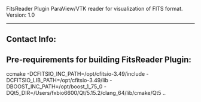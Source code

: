 FitsReader Plugin
ParaView/VTK reader for visualization of FITS format.
Version: 1.0

---------------------------------------------------------

Contact Info:
------------


Pre-requirements for building FitsReader Plugin:
----------------------------------------------------




ccmake -DCFITSIO_INC_PATH=/opt/cfitsio-3.49/include -DCFITSIO_LIB_PATH=/opt/cfitsio-3.49/lib -DBOOST_INC_PATH=/opt/boost_1_75_0 -DQt5_DIR=/Users/fxbio6600/Qt/5.15.2/clang_64/lib/cmake/Qt5 ..
